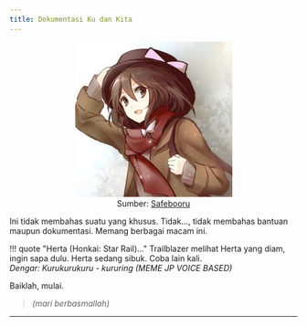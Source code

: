 ```yaml
---
title: Dokumentasi Ku dan Kita
---
```


<div align="center">

![USAMIRENKO_OUTFIT_ALT](ASSETS/IMG/USAMIRENKO.JPG "Renko Usami")
<br/>Sumber: [Safebooru][1]

</div>

Ini tidak membahas suatu yang khusus. Tidak..., tidak membahas bantuan 
maupun dokumentasi. Memang berbagai macam ini.

!!! quote "Herta (Honkai: Star Rail)..."
    Trailblazer melihat Herta yang diam, ingin sapa dulu. Herta sedang 
    sibuk. Coba lain kali.<br/>_Dengar: Kurukurukuru - kururing (MEME JP 
    VOICE BASED)_

Baiklah, mulai.
> _(mari berbasmallah)_

---

[1]: https://safebooru.org/index.php?page=post&s=view&id=2219608
